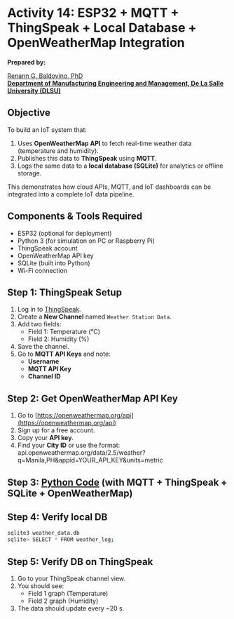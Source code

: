 # Activity 14: ESP32 + MQTT + ThingSpeak + Local Database + OpenWeatherMap Integration

**Prepared by:**  

[Renann G. Baldovino, PhD](https://www.dlsu.edu.ph/colleges/gcoe/academic-departments/manufacturing-engineering-management/faculty-profile/renann-baldovino/)  
**[Department of Manufacturing Engineering and Management, De La Salle University (DLSU)](https://www.dlsu.edu.ph/colleges/gcoe/academic-departments/manufacturing-engineering-management/)**

## Objective
To build an IoT system that:
1. Uses **OpenWeatherMap API** to fetch real-time weather data (temperature and humidity).  
2. Publishes this data to **ThingSpeak** using **MQTT**.  
3. Logs the same data to a **local database (SQLite)** for analytics or offline storage.

This demonstrates how cloud APIs, MQTT, and IoT dashboards can be integrated into a complete IoT data pipeline.

## Components & Tools Required
- ESP32 (optional for deployment)
- Python 3 (for simulation on PC or Raspberry Pi)
- ThingSpeak account
- OpenWeatherMap API key
- SQLite (built into Python)
- Wi-Fi connection

## Step 1: ThingSpeak Setup
1. Log in to [ThingSpeak](https://thingspeak.com/).  
2. Create a **New Channel** named `Weather Station Data`.  
3. Add two fields:
   - Field 1: Temperature (°C)
   - Field 2: Humidity (%)
4. Save the channel.  
5. Go to **MQTT API Keys** and note:
   - **Username**
   - **MQTT API Key**
   - **Channel ID**

## Step 2: Get OpenWeatherMap API Key
1. Go to [https://openweathermap.org/api](https://openweathermap.org/api)
2. Sign up for a free account.
3. Copy your **API key**.
4. Find your **City ID** or use the format: api.openweathermap.org/data/2.5/weather?q=Manila,PH&appid=YOUR_API_KEY&units=metric

## Step 3: [Python Code](https://raw.githubusercontent.com/rgbaldov/iot/refs/heads/main/activity14.py) (with MQTT + ThingSpeak + SQLite + OpenWeatherMap)

## Step 4: Verify local DB
```bash
sqlite3 weather_data.db
sqlite> SELECT * FROM weather_log;
```

## Step 5: Verify DB on ThingSpeak
1. Go to your ThingSpeak channel view.
2. You should see:
   - Field 1 graph (Temperature)
   - Field 2 graph (Humidity)
3. The data should update every ~20 s.
